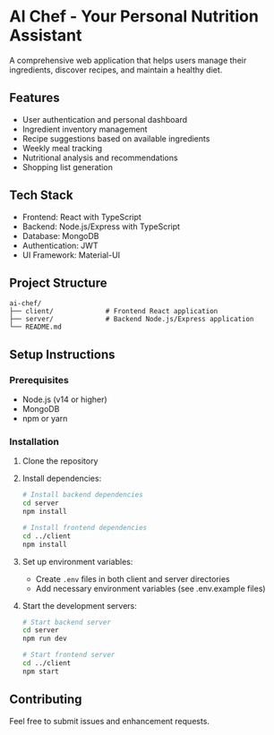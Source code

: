 # AI Chef - Your Personal Nutrition Assistant

A comprehensive web application that helps users manage their ingredients, discover recipes, and maintain a healthy diet.

## Features

- User authentication and personal dashboard
- Ingredient inventory management
- Recipe suggestions based on available ingredients
- Weekly meal tracking
- Nutritional analysis and recommendations
- Shopping list generation

## Tech Stack

- Frontend: React with TypeScript
- Backend: Node.js/Express with TypeScript
- Database: MongoDB
- Authentication: JWT
- UI Framework: Material-UI

## Project Structure

```
ai-chef/
├── client/             # Frontend React application
├── server/             # Backend Node.js/Express application
└── README.md
```

## Setup Instructions

### Prerequisites

- Node.js (v14 or higher)
- MongoDB
- npm or yarn

### Installation

1. Clone the repository
2. Install dependencies:
   ```bash
   # Install backend dependencies
   cd server
   npm install

   # Install frontend dependencies
   cd ../client
   npm install
   ```

3. Set up environment variables:
   - Create `.env` files in both client and server directories
   - Add necessary environment variables (see .env.example files)

4. Start the development servers:
   ```bash
   # Start backend server
   cd server
   npm run dev

   # Start frontend server
   cd ../client
   npm start
   ```

## Contributing

Feel free to submit issues and enhancement requests. 